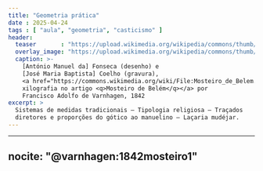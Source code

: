 ```yaml
---
title: "Geometria prática"
date : 2025-04-24
tags : [ "aula", "geometria", "casticismo" ]
header:
  teaser       : "https://upload.wikimedia.org/wikipedia/commons/thumb/0/06/Mosteiro_de_Belem.jpg/640px-Mosteiro_de_Belem.jpg"
  overlay_image: "https://upload.wikimedia.org/wikipedia/commons/thumb/0/06/Mosteiro_de_Belem.jpg/2560px-Mosteiro_de_Belem.jpg"
  caption: >-
    [António Manuel da] Fonseca (desenho) e
    [José Maria Baptista] Coelho (gravura), 
    <a href="https://commons.wikimedia.org/wiki/File:Mosteiro_de_Belem.jpg" target="_blank">
    xilografia no artigo <q>Mosteiro de Belém</q></a> por
    Francisco Adolfo de Varnhagen, 1842
excerpt: >
  Sistemas de medidas tradicionais – Tipologia religiosa – Traçados
  diretores e proporções do gótico ao manuelino – Laçaria mudéjar.
---
```


---
nocite: "@varnhagen:1842mosteiro1"
---
